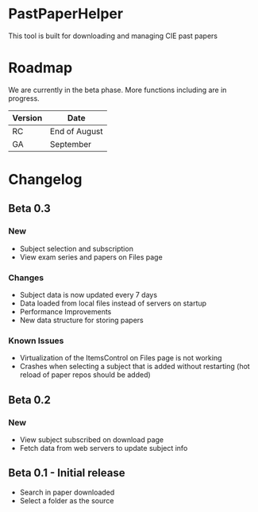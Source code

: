 # PastPaperHelper
This tool is built for downloading and managing CIE past papers

# Roadmap
We are currently in the beta phase. More functions including are in progress.

| Version |       Date      |
|---------|-----------------|
|RC       |End of August    |
|GA       |September        |


# Changelog

## Beta 0.3

### New
- Subject selection and subscription
- View exam series and papers on Files page

### Changes
- Subject data is now updated every 7 days
- Data loaded from local files instead of servers on startup
- Performance Improvements
- New data structure for storing papers

### Known Issues
- Virtualization of the ItemsControl on Files page is not working
- Crashes when selecting a subject that is added without restarting (hot reload of paper repos should be added)

## Beta 0.2

### New
- View subject subscribed on download page
- Fetch data from web servers to update subject info

## Beta 0.1 - Initial release
- Search in paper downloaded
- Select a folder as the source
